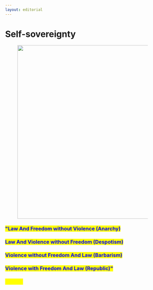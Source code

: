 ```yaml
---
layout: editorial
---
```


# Self-sovereignty

<figure><img src="../../../../../../.gitbook/assets/pexels-btgl-♡-19674991.jpg" alt="" width="563"><figcaption></figcaption></figure>

### <mark style="color:blue;">"Law And Freedom without Violence (Anarchy)</mark>&#x20;

### <mark style="color:blue;">Law And Violence without Freedom (Despotism)</mark>&#x20;

### <mark style="color:blue;">Violence without Freedom And Law (Barbarism)</mark>&#x20;

### <mark style="color:blue;">Violence with Freedom And Law (Republic)"</mark>

### <mark style="color:yellow;">― Kant</mark>
